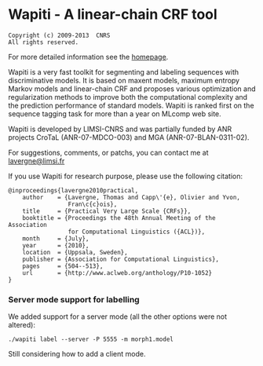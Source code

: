 # Wapiti - A linear-chain CRF tool

    Copyright (c) 2009-2013  CNRS
    All rights reserved.

For more detailed information see the [homepage](http://wapiti.limsi.fr).

Wapiti is a very fast toolkit for segmenting and labeling sequences with
discriminative models. It is based on maxent models, maximum entropy Markov
models and linear-chain CRF and proposes various optimization and regularization
methods to improve both the computational complexity and the prediction
performance of standard models. Wapiti is ranked first on the sequence tagging
task for more than a year on MLcomp web site.

Wapiti is developed by LIMSI-CNRS and was partially funded by ANR projects
CroTaL (ANR-07-MDCO-003) and MGA (ANR-07-BLAN-0311-02).

For suggestions, comments, or patchs, you can contact me at lavergne@limsi.fr

If you use Wapiti for research purpose, please use the following citation:

    @inproceedings{lavergne2010practical,
        author    = {Lavergne, Thomas and Capp\'{e}, Olivier and Yvon,
                     Fran\c{c}ois},
        title     = {Practical Very Large Scale {CRFs}},
        booktitle = {Proceedings the 48th Annual Meeting of the Association
                     for Computational Linguistics ({ACL})},
        month     = {July},
        year      = {2010},
        location  = {Uppsala, Sweden},
        publisher = {Association for Computational Linguistics},
        pages     = {504--513},
        url       = {http://www.aclweb.org/anthology/P10-1052}
    }

### Server mode support for labelling

We added support for a server mode (all the other options were not altered):

```
./wapiti label --server -P 5555 -m morph1.model
```

Still considering how to add a client mode.


